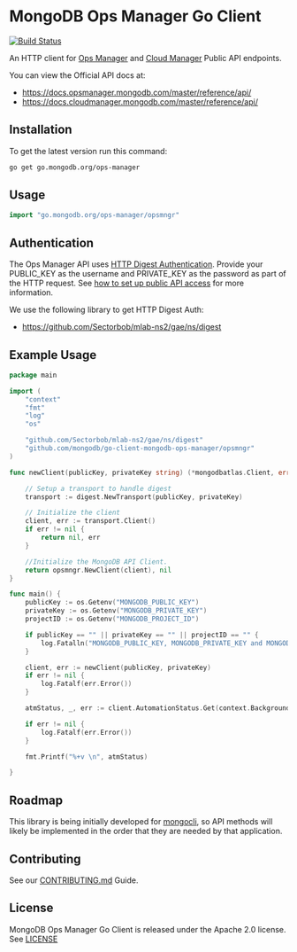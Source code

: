 # MongoDB Ops Manager Go Client
[![Build Status](https://travis-ci.org/mongodb/go-client-mongodb-ops-manager.svg?branch=master)](https://travis-ci.org/mongodb/go-client-mongodb-ops-manager)

An HTTP client for [Ops Manager](https://docs.opsmanager.mongodb.com/master/reference/api/) 
and [Cloud Manager](https://docs.cloudmanager.mongodb.com/reference/api/) Public API endpoints.

You can view the Official API docs at: 
- https://docs.opsmanager.mongodb.com/master/reference/api/
- https://docs.cloudmanager.mongodb.com/master/reference/api/

## Installation

To get the latest version run this command:

```bash
go get go.mongodb.org/ops-manager
```

## Usage

```go
import "go.mongodb.org/ops-manager/opsmngr"
```

## Authentication 

The Ops Manager API uses [HTTP Digest Authentication](https://docs.opsmanager.mongodb.com/master/core/api/#authentication). 
Provide your PUBLIC_KEY as the username and PRIVATE_KEY as the password as part of the HTTP request. 
See [how to set up public API access](https://docs.opsmanager.mongodb.com/master/tutorial/configure-public-api-access/) for more information.

We use the following library to get HTTP Digest Auth:

- https://github.com/Sectorbob/mlab-ns2/gae/ns/digest

## Example Usage

```go 
package main

import (
	"context"
	"fmt"
	"log"
	"os"

	"github.com/Sectorbob/mlab-ns2/gae/ns/digest"
	"github.com/mongodb/go-client-mongodb-ops-manager/opsmngr"
)

func newClient(publicKey, privateKey string) (*mongodbatlas.Client, error) {

	// Setup a transport to handle digest
	transport := digest.NewTransport(publicKey, privateKey)

	// Initialize the client
	client, err := transport.Client()
	if err != nil {
		return nil, err
	}

	//Initialize the MongoDB API Client.
	return opsmngr.NewClient(client), nil
}

func main() {
	publicKey := os.Getenv("MONGODB_PUBLIC_KEY")
	privateKey := os.Getenv("MONGODB_PRIVATE_KEY")
	projectID := os.Getenv("MONGODB_PROJECT_ID")

	if publicKey == "" || privateKey == "" || projectID == "" {
		log.Fatalln("MONGODB_PUBLIC_KEY, MONGODB_PRIVATE_KEY and MONGODB_PROJECT_ID must be set to run this example")
	}

	client, err := newClient(publicKey, privateKey)
	if err != nil {
		log.Fatalf(err.Error())
	}

	atmStatus, _, err := client.AutomationStatus.Get(context.Background(), projectID)

	if err != nil {
		log.Fatalf(err.Error())
	}

	fmt.Printf("%+v \n", atmStatus)

}
```

## Roadmap

This library is being initially developed for [mongocli](https://github.com/mongodb/mongocli),
so API methods will likely be implemented in the order that they are
needed by that application.

## Contributing

See our [CONTRIBUTING.md](CONTRIBUTING.md) Guide.

## License

MongoDB Ops Manager Go Client is released under the Apache 2.0 license. See [LICENSE](LICENSE)
